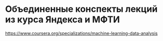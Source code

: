 # Объединенные конспекты лекций из курса Яндекса и МФТИ
https://www.coursera.org/specializations/machine-learning-data-analysis
